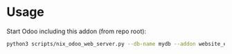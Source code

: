 # Usage

Start Odoo including this addon (from repo root):

```bash
python3 scripts/nix_odoo_web_server.py --db-name mydb --addon website_event_exhibitor
```
